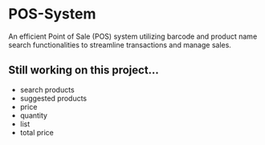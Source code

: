 # POS-System
An efficient Point of Sale (POS) system utilizing barcode and product name search functionalities to streamline transactions and manage sales.

## Still working on this project...
- search products
- suggested products
- price
- quantity
- list
- total price
